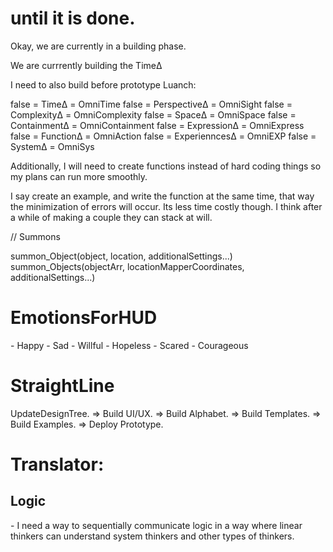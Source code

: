 # until it is done.

Okay, we are currently in a building phase. 


We are currrently building the TimeΔ

I need to also build before prototype Luanch:

false = TimeΔ = OmniTime
false = PerspectiveΔ = OmniSight
false = ComplexityΔ = OmniComplexity
false = SpaceΔ = OmniSpace
false = ContainmentΔ = OmniContainment
false = ExpressionΔ = OmniExpress
false = FunctionΔ = OmniAction
false = ExperienncesΔ = OmniEXP
false = SystemΔ = OmniSys


Additionally, I will need to create functions instead of hard coding things so my plans can run more smoothly.

I say create an example, and write the function at the same time, that way the minimization of errors will occur. Its less time costly though. I think after a while of making a couple they can stack at will. 


// Summons

summon_Object(object, location, additionalSettings...)
summon_Objects(objectArr, locationMapperCoordinates, additionalSettings...)



# EmotionsForHUD
\- Happy
\- Sad
\- Willful
\- Hopeless
\- Scared
\- Courageous





# StraightLine
UpdateDesignTree. 
=> Build UI/UX. 
=> Build Alphabet. 
=> Build Templates. 
=> Build Examples. 
=> Deploy Prototype.



# Translator:

## Logic
\- I need a way to sequentially communicate logic in a way where linear thinkers can understand system thinkers and other types of thinkers. 







